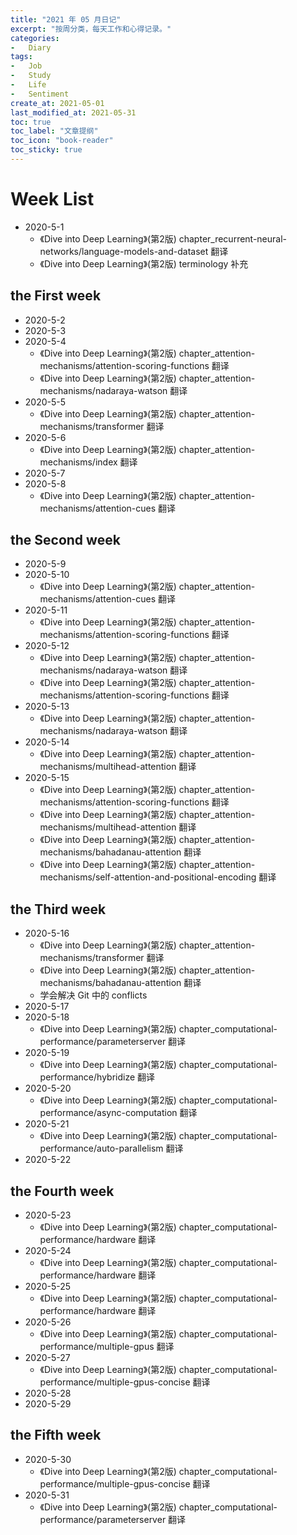 ```yaml
---
title: "2021 年 05 月日记"
excerpt: "按周分类，每天工作和心得记录。"
categories:
-   Diary
tags:
-   Job
-   Study
-   Life
-   Sentiment
create_at: 2021-05-01
last_modified_at: 2021-05-31
toc: true
toc_label: "文章提纲"
toc_icon: "book-reader"
toc_sticky: true
---
```


# Week List

-   2020-5-1
    -   《Dive into Deep Learning》(第2版) chapter_recurrent-neural-networks/language-models-and-dataset 翻译
    -   《Dive into Deep Learning》(第2版) terminology 补充

## the First week

-   2020-5-2
-   2020-5-3
-   2020-5-4
    -   《Dive into Deep Learning》(第2版) chapter_attention-mechanisms/attention-scoring-functions 翻译
    -   《Dive into Deep Learning》(第2版) chapter_attention-mechanisms/nadaraya-watson 翻译
-   2020-5-5
    -   《Dive into Deep Learning》(第2版) chapter_attention-mechanisms/transformer 翻译
-   2020-5-6
    -   《Dive into Deep Learning》(第2版) chapter_attention-mechanisms/index 翻译
-   2020-5-7
-   2020-5-8
    -   《Dive into Deep Learning》(第2版) chapter_attention-mechanisms/attention-cues 翻译

## the Second week

-   2020-5-9
-   2020-5-10
    -   《Dive into Deep Learning》(第2版) chapter_attention-mechanisms/attention-cues 翻译
-   2020-5-11
    -   《Dive into Deep Learning》(第2版) chapter_attention-mechanisms/attention-scoring-functions 翻译
-   2020-5-12
    -   《Dive into Deep Learning》(第2版) chapter_attention-mechanisms/nadaraya-watson 翻译
    -   《Dive into Deep Learning》(第2版) chapter_attention-mechanisms/attention-scoring-functions 翻译
-   2020-5-13
    -   《Dive into Deep Learning》(第2版) chapter_attention-mechanisms/nadaraya-watson 翻译
-   2020-5-14
    -   《Dive into Deep Learning》(第2版) chapter_attention-mechanisms/multihead-attention 翻译
-   2020-5-15
    -   《Dive into Deep Learning》(第2版) chapter_attention-mechanisms/attention-scoring-functions 翻译
    -   《Dive into Deep Learning》(第2版) chapter_attention-mechanisms/multihead-attention 翻译
    -   《Dive into Deep Learning》(第2版) chapter_attention-mechanisms/bahadanau-attention 翻译
    -   《Dive into Deep Learning》(第2版) chapter_attention-mechanisms/self-attention-and-positional-encoding 翻译

## the Third week

-   2020-5-16
    -   《Dive into Deep Learning》(第2版) chapter_attention-mechanisms/transformer 翻译
    -   《Dive into Deep Learning》(第2版) chapter_attention-mechanisms/bahadanau-attention 翻译
    -   学会解决 Git 中的 conflicts
-   2020-5-17
-   2020-5-18
    -   《Dive into Deep Learning》(第2版) chapter_computational-performance/parameterserver 翻译
-   2020-5-19
    -   《Dive into Deep Learning》(第2版) chapter_computational-performance/hybridize 翻译
-   2020-5-20
    -   《Dive into Deep Learning》(第2版) chapter_computational-performance/async-computation 翻译
-   2020-5-21
    -   《Dive into Deep Learning》(第2版) chapter_computational-performance/auto-parallelism 翻译
-   2020-5-22

## the Fourth week

-   2020-5-23
    -   《Dive into Deep Learning》(第2版) chapter_computational-performance/hardware 翻译
-   2020-5-24
    -   《Dive into Deep Learning》(第2版) chapter_computational-performance/hardware 翻译
-   2020-5-25
    -   《Dive into Deep Learning》(第2版) chapter_computational-performance/hardware 翻译
-   2020-5-26
    -   《Dive into Deep Learning》(第2版) chapter_computational-performance/multiple-gpus 翻译
-   2020-5-27
    -   《Dive into Deep Learning》(第2版) chapter_computational-performance/multiple-gpus-concise 翻译
-   2020-5-28
-   2020-5-29

## the Fifth week

-   2020-5-30
    -   《Dive into Deep Learning》(第2版) chapter_computational-performance/multiple-gpus-concise 翻译
-   2020-5-31
    -   《Dive into Deep Learning》(第2版) chapter_computational-performance/parameterserver 翻译
